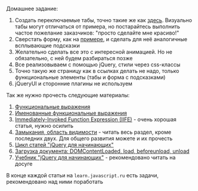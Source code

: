 <p>Домашнее задание:</p>

<ol>
<li>Создать переключаемые табы, точно такие же как <a href="https://jqueryui.com/tabs/">здесь</a>. Визуально табы могут отличаться от примера, но постарайтесь выполнить частое пожелание заказчиков: "просто сделайте мне красиво!"</li>
<li>Сверстать форму, как на <a href="https://jqueryui.com/tooltip/#forms">примере</a>, и сделать для неё аналогичные всплывающие подсказки</li>
<li>Желательно сделать все это с интересной анимацией. Но не обязательно, с ней будем разбираться позже</li>
<li>Все реализовываем с помощью jQuery, стили через css-классы</li>
<li>Точно такую же страницу как в ссылках делать не надо, только функциональные элементы (табы и форма с подсказками)</li>
<li>jQueryUI и сторонние плагины не используем</li>
</ol>

<p>Так же нужно прочесть следующие материалы:</p>

<ol>
<li><a href="https://learn.javascript.ru/function-declaration-expression">Функциональные выражения</a></li>
<li><a href="https://learn.javascript.ru/named-function-expression">Именованные функциональные выражения</a></li>
<li><a href="http://benalman.com/news/2010/11/immediately-invoked-function-expression/">Immediately-Invoked Function Expression (IIFE)</a> - очень хорошая статья, нужно осилить</li>
<li><a href="https://learn.javascript.ru/functions-closures">Замыкания, область видимости</a> - читать весь раздел, кроме последних двух. Для общего развития можете и их прочесть</li>
<li><a href="http://anton.shevchuk.name/javascript/jquery-for-beginners/">Цикл статей "jQuery для начинающих"</a></li>
<li><a href="https://learn.javascript.ru/onload-ondomcontentloaded">Загрузка документа: DOMContentLoaded, load, beforeunload, unload</a></li>
<li><a href="http://anton.shevchuk.name/jquery-book/">Учебник "jQuery для начинающих"</a> - рекомендовано читать на досуге</li>
</ol>

<p>В конце каждой статьи на <code>learn.javascript.ru</code> есть задачи, рекомендовано над ними поработать</p>
</article>